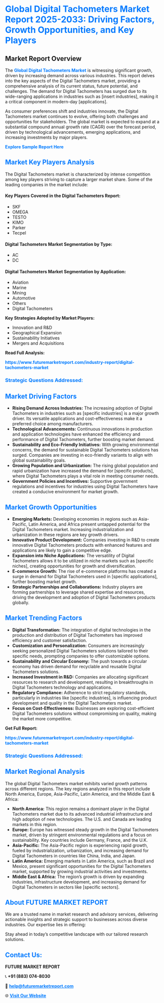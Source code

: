 <h1 style="color: #007BFF;">Global Digital Tachometers Market Report 2025-2033: Driving Factors, Growth Opportunities, and Key Players</h1>

<section id="overview">
<h2>Market Report Overview</h2>
<p>The <a href="https://www.futuremarketreport.com/industry-report/digital-tachometers-market" style="color: #007BFF; text-decoration: none;"><strong>Global Digital Tachometers Market</strong></a> is witnessing significant growth, driven by increasing demand across various industries. This report delves into the key aspects of the Digital Tachometers market, providing a comprehensive analysis of its current status, future potential, and challenges. The demand for Digital Tachometers has surged due to its wide-ranging applications in industries such as [insert industries], making it a critical component in modern-day [applications].</p>
<p>As consumer preferences shift and industries innovate, the Digital Tachometers market continues to evolve, offering both challenges and opportunities for stakeholders. The global market is expected to expand at a substantial compound annual growth rate (CAGR) over the forecast period, driven by technological advancements, emerging applications, and increasing investments by major players.</p>
</section>

<section id="overview">
<p><a href="https://www.futuremarketreport.com/request-sample/reportId=128016" style="color: #007BFF; text-decoration: none;"><strong>Explore Sample Report Here</strong></a></p>
</section>

<section id="key-players">
<h2 style="color: #007BFF;">Market Key Players Analysis</h2>
<p>The Digital Tachometers market is characterized by intense competition among key players striving to capture a larger market share. Some of the leading companies in the market include:</p>
<h4>Key Players Covered in the Digital Tachometers Report:</h4>
<ul><li>SKF</li><li>OMEGA</li><li>TESTO</li><li>KIMO</li><li>Parker</li><li>Tecpel</li></ul>
<h4>Digital Tachometers Market Segmentation by Type:</h4>
<ul><li>AC</li><li>DC</li></ul>

<h4>Digital Tachometers Market Segmentation by Application:</h4>
<ul><li>Aviation</li><li>Marine</li><li>Mining</li><li>Automotive</li><li>Others</li><li>Digital Tachometers</li></ul>
<p><strong>Key Strategies Adopted by Market Players:</strong></p>
<ul>
<li>Innovation and R&D</li>
<li>Geographical Expansion</li>
<li>Sustainability Initiatives</li>
<li>Mergers and Acquisitions</li>
</ul>
</section>

<section>
<p><strong>Read Full Analysis: </strong></p><a href="https://www.futuremarketreport.com/industry-report/digital-tachometers-market" style="color: #007BFF; text-decoration: none;"><strong>https://www.futuremarketreport.com/industry-report/digital-tachometers-market</strong></a>
<h3 style="color: #007BFF;">Strategic Questions Addressed:</h3>
</section>

<section id="driving-factors">
<h2 style="color: #007BFF;">Market Driving Factors</h2>
<ul>
<li><strong>Rising Demand Across Industries:</strong> The increasing adoption of Digital Tachometers in industries such as [specific industries] is a major growth driver. Its versatile applications and cost-effectiveness make it a preferred choice among manufacturers.</li>
<li><strong>Technological Advancements:</strong> Continuous innovations in production and application technologies have enhanced the efficiency and performance of Digital Tachometers, further boosting market demand.</li>
<li><strong>Sustainability and Eco-Friendly Initiatives:</strong> With growing environmental concerns, the demand for sustainable Digital Tachometers solutions has surged. Companies are investing in eco-friendly variants to align with global sustainability goals.</li>
<li><strong>Growing Population and Urbanization:</strong> The rising global population and rapid urbanization have increased the demand for [specific products], where Digital Tachometers plays a vital role in meeting consumer needs.</li>
<li><strong>Government Policies and Incentives:</strong> Supportive government regulations and incentives for industries using Digital Tachometers have created a conducive environment for market growth.</li>
</ul>
</section>

<section id="growth-opportunities">
<h2 style="color: #007BFF;">Market Growth Opportunities</h2>
<ul>
<li><strong>Emerging Markets:</strong> Developing economies in regions such as Asia-Pacific, Latin America, and Africa present untapped potential for the Digital Tachometers market. Increasing industrialization and urbanization in these regions are key growth drivers.</li>
<li><strong>Innovative Product Development:</strong> Companies investing in R&D to create innovative Digital Tachometers products with enhanced features and applications are likely to gain a competitive edge.</li>
<li><strong>Expansion into Niche Applications:</strong> The versatility of Digital Tachometers allows it to be utilized in niche markets such as [specific niches], creating opportunities for growth and diversification.</li>
<li><strong>E-commerce Growth:</strong> The rise of e-commerce platforms has created a surge in demand for Digital Tachometers used in [specific applications], further boosting market growth.</li>
<li><strong>Strategic Partnerships and Collaborations:</strong> Industry players are forming partnerships to leverage shared expertise and resources, driving the development and adoption of Digital Tachometers products globally.</li>
</ul>
</section>

<section id="trending-factors">
<h2 style="color: #007BFF;">Market Trending Factors</h2>
<ul>
<li><strong>Digital Transformation:</strong> The integration of digital technologies in the production and distribution of Digital Tachometers has improved efficiency and customer satisfaction.</li>
<li><strong>Customization and Personalization:</strong> Consumers are increasingly seeking personalized Digital Tachometers solutions tailored to their specific needs, prompting companies to offer customizable options.</li>
<li><strong>Sustainability and Circular Economy:</strong> The push towards a circular economy has driven demand for recyclable and reusable Digital Tachometers solutions.</li>
<li><strong>Increased Investment in R&D:</strong> Companies are allocating significant resources to research and development, resulting in breakthroughs in Digital Tachometers technology and applications.</li>
<li><strong>Regulatory Compliance:</strong> Adherence to strict regulatory standards, particularly in industries like [specific industries], is influencing product development and quality in the Digital Tachometers market.</li>
<li><strong>Focus on Cost-Effectiveness:</strong> Businesses are exploring cost-efficient Digital Tachometers solutions without compromising on quality, making the market more competitive.</li>
</ul>
</section>

<section>
<p><strong>Get Full Report: </strong></p><a href="https://www.futuremarketreport.com/industry-report/digital-tachometers-market" style="color: #007BFF; text-decoration: none;"><strong>https://www.futuremarketreport.com/industry-report/digital-tachometers-market</strong></a>
<h3 style="color: #007BFF;">Strategic Questions Addressed:</h3>
</section>


<section id="regional-analysis">
<h2 style="color: #007BFF;">Market Regional Analysis</h2>
<p>The global Digital Tachometers market exhibits varied growth patterns across different regions. The key regions analyzed in this report include North America, Europe, Asia-Pacific, Latin America, and the Middle East & Africa:</p>
<ul>
<li><strong>North America:</strong> This region remains a dominant player in the Digital Tachometers market due to its advanced industrial infrastructure and high adoption of new technologies. The U.S. and Canada are leading markets in this region.</li>
<li><strong>Europe:</strong> Europe has witnessed steady growth in the Digital Tachometers market, driven by stringent environmental regulations and a focus on sustainability. Key countries include Germany, France, and the U.K.</li>
<li><strong>Asia-Pacific:</strong> The Asia-Pacific region is experiencing rapid growth, fueled by industrialization, urbanization, and increasing demand for Digital Tachometers in countries like China, India, and Japan.</li>
<li><strong>Latin America:</strong> Emerging markets in Latin America, such as Brazil and Mexico, present significant opportunities for the Digital Tachometers market, supported by growing industrial activities and investments.</li>
<li><strong>Middle East & Africa:</strong> The region’s growth is driven by expanding industries, infrastructure development, and increasing demand for Digital Tachometers in sectors like [specific sectors].</li>
</ul>
</section>

<footer>
<h2 style="color: #007BFF;">About FUTURE MARKET REPORT</h2>
<p>We are a trusted name in market research and advisory services, delivering actionable insights and strategic support to businesses across diverse industries. Our expertise lies in offering:</p>

<p>Stay ahead in today’s competitive landscape with our tailored research solutions.</p>

<h2 style="color: #007BFF;">Contact Us:</h2>
<p><strong>FUTURE MARKET REPORT</strong></p>
<p>📞 <strong>+91 (883) 074-8030</strong></p>
<p>📧 <strong><a href="mailto:help@futuremarketreport.com" style="color: #007BFF;">help@futuremarketreport.com</a></strong></p>
<p>🌐 <strong><a href="https://www.futuremarketreport.com/" style="color: #007BFF;">Visit Our Website</a></strong></p>
</footer>